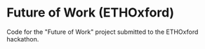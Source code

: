 # Future of Work (ETHOxford)
Code for the "Future of Work" project submitted to the ETHOxford hackathon.
